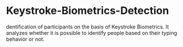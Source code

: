 # Keystroke-Biometrics-Detection
dentification of participants on the basis of Keystroke Biometrics. It analyzes whether it is possible to identify people based on their typing behavior or not.
